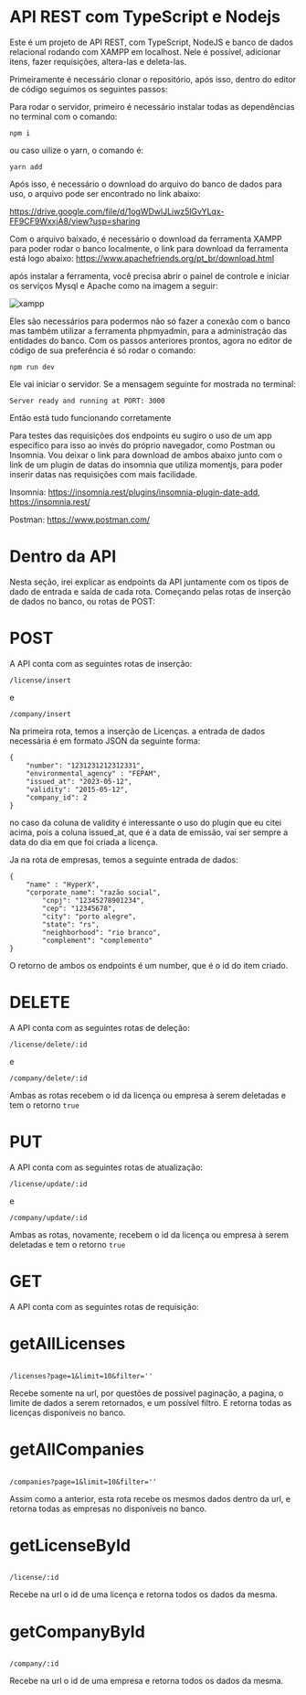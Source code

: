 # API REST com TypeScript e Nodejs

Este é um projeto de API REST, com TypeScript, NodeJS e banco de dados relacional rodando com XAMPP em localhost.
Nele é possível, adicionar itens, fazer requisições, altera-las e deleta-las.


Primeiramente é necessário clonar o repositório, após isso, dentro do editor de código seguimos os seguintes passos:

Para rodar o servidor, primeiro é necessário instalar todas as dependências no terminal com o comando:
```
npm i

```
ou caso uilize o yarn, o comando é:

```
yarn add

```

Após isso, é necessário o download do arquivo do banco de dados para uso, o arquivo pode ser encontrado no link abaixo:

https://drive.google.com/file/d/1ogWDwlJLiwz5lGvYLqx-FF9CF9WxxjA8/view?usp=sharing


Com o arquivo baixado, é necessário o download da ferramenta XAMPP para poder rodar o banco localmente, o link para download da ferramenta está logo abaixo:
https://www.apachefriends.org/pt_br/download.html

após instalar a ferramenta, você precisa abrir o painel de controle e iniciar os serviços Mysql e Apache como na imagem a seguir:

![xampp](https://github.com/lenonlnc/api-rest-ts-node/assets/131901106/a7f34b6b-dea5-465a-b302-cac1b503bcaa)

Eles são necessários para podermos não só fazer a conexão com o banco mas também utilizar a ferramenta phpmyadmin, para a administração das entidades do banco.
Com os passos anteriores prontos, agora no editor de código de sua preferência é só rodar o comando:
```
npm run dev

```
Ele vai iniciar o servidor. Se a mensagem seguinte for mostrada no terminal:
```
Server ready and running at PORT: 3000
```

Então está tudo funcionando corretamente 

Para testes das requisições dos endpoints eu sugiro o uso de um app específico para isso ao invés do próprio navegador, como Postman ou Insomnia.
Vou deixar o link para download de ambos abaixo junto com o link de um plugin de datas do insomnia que utiliza momentjs, para poder inserir datas nas requisições com mais facilidade.

Insomnia:
https://insomnia.rest/plugins/insomnia-plugin-date-add, 
https://insomnia.rest/

Postman:
https://www.postman.com/





# Dentro da API

Nesta seção, irei explicar as endpoints da API juntamente com os tipos de dado de entrada e saída de cada rota.
Começando pelas rotas de inserção de dados no banco, ou rotas de POST:

# POST
A API conta com as seguintes rotas de inserção:

```
/license/insert

``` 
e

```
/company/insert

``` 

Na primeira rota, temos a inserção de Licenças. a entrada de dados necessária é em formato JSON da seguinte forma:

```
{
	"number": "1231231212312331",
	"environmental_agency" : "FEPAM",
	"issued_at": "2023-05-12",
	"validity": "2015-05-12",
	"company_id": 2
}

```

no caso da coluna de validity é interessante o uso do plugin que eu citei acima, pois a coluna issued_at, que é a data de emissão, vai ser sempre a data do dia em que foi criada a licença.


Ja na rota de empresas, temos a seguinte entrada de dados:
```
{
	"name" : "HyperX",
	"corporate_name": "razão social",
		"cnpj": "12345278901234",
		"cep": "12345678",
		"city": "porto alegre",
		"state": "rs",
		"neighborhood": "rio branco",
		"complement": "complemento"
}

```
O retorno de ambos os endpoints é um number, que é o id do item criado.


# DELETE

A API conta com as seguintes rotas de deleção:

```
/license/delete/:id

```
e

```
/company/delete/:id

```
Ambas as rotas recebem o id da licença ou empresa à serem deletadas e tem o retorno ```true```


# PUT

A API conta com as seguintes rotas de atualização:

```
/license/update/:id

```
e

```
/company/update/:id

```

Ambas as rotas, novamente, recebem o id da licença ou empresa à serem deletadas e tem o retorno ```true```


# GET

A API conta com as seguintes rotas de requisição:

# getAllLicenses

```

/licenses?page=1&limit=10&filter='' 

```
Recebe somente na url, por questões de possível paginação, a pagina, o limite de dados a serem retornados, e um possível filtro. E retorna todas as licenças disponíveis no banco.


# getAllCompanies

```

/companies?page=1&limit=10&filter='' 

```
Assim como a anterior, esta rota recebe os mesmos dados dentro da url, e retorna todas as empresas no disponíveis no banco.


# getLicenseById

```

/license/:id

```
Recebe na url o id de uma licença e retorna todos os dados da mesma.


# getCompanyById

```

/company/:id

```
Recebe na url o id de uma empresa e retorna todos os dados da mesma.



